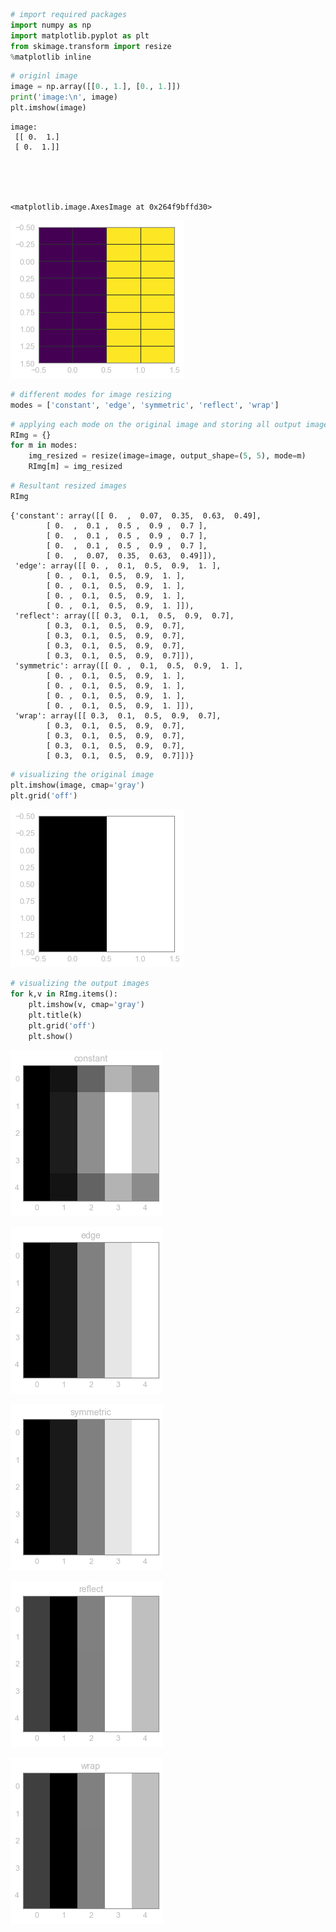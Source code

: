 

```python
# import required packages
import numpy as np
import matplotlib.pyplot as plt
from skimage.transform import resize
%matplotlib inline
```


```python
# originl image
image = np.array([[0., 1.], [0., 1.]])
print('image:\n', image)
plt.imshow(image)
```

    image:
     [[ 0.  1.]
     [ 0.  1.]]
    




    <matplotlib.image.AxesImage at 0x264f9bffd30>




![png](output_1_2.png)



```python
# different modes for image resizing
modes = ['constant', 'edge', 'symmetric', 'reflect', 'wrap']
```


```python
# applying each mode on the original image and storing all output images into a dictionary, key as mode and value as output image
RImg = {}
for m in modes:
    img_resized = resize(image=image, output_shape=(5, 5), mode=m)
    RImg[m] = img_resized
```


```python
# Resultant resized images
RImg
```




    {'constant': array([[ 0.  ,  0.07,  0.35,  0.63,  0.49],
            [ 0.  ,  0.1 ,  0.5 ,  0.9 ,  0.7 ],
            [ 0.  ,  0.1 ,  0.5 ,  0.9 ,  0.7 ],
            [ 0.  ,  0.1 ,  0.5 ,  0.9 ,  0.7 ],
            [ 0.  ,  0.07,  0.35,  0.63,  0.49]]),
     'edge': array([[ 0. ,  0.1,  0.5,  0.9,  1. ],
            [ 0. ,  0.1,  0.5,  0.9,  1. ],
            [ 0. ,  0.1,  0.5,  0.9,  1. ],
            [ 0. ,  0.1,  0.5,  0.9,  1. ],
            [ 0. ,  0.1,  0.5,  0.9,  1. ]]),
     'reflect': array([[ 0.3,  0.1,  0.5,  0.9,  0.7],
            [ 0.3,  0.1,  0.5,  0.9,  0.7],
            [ 0.3,  0.1,  0.5,  0.9,  0.7],
            [ 0.3,  0.1,  0.5,  0.9,  0.7],
            [ 0.3,  0.1,  0.5,  0.9,  0.7]]),
     'symmetric': array([[ 0. ,  0.1,  0.5,  0.9,  1. ],
            [ 0. ,  0.1,  0.5,  0.9,  1. ],
            [ 0. ,  0.1,  0.5,  0.9,  1. ],
            [ 0. ,  0.1,  0.5,  0.9,  1. ],
            [ 0. ,  0.1,  0.5,  0.9,  1. ]]),
     'wrap': array([[ 0.3,  0.1,  0.5,  0.9,  0.7],
            [ 0.3,  0.1,  0.5,  0.9,  0.7],
            [ 0.3,  0.1,  0.5,  0.9,  0.7],
            [ 0.3,  0.1,  0.5,  0.9,  0.7],
            [ 0.3,  0.1,  0.5,  0.9,  0.7]])}




```python
# visualizing the original image
plt.imshow(image, cmap='gray')
plt.grid('off')
```


![png](output_5_0.png)



```python
# visualizing the output images
for k,v in RImg.items():
    plt.imshow(v, cmap='gray')
    plt.title(k)
    plt.grid('off')
    plt.show()
```


![png](output_6_0.png)



![png](output_6_1.png)



![png](output_6_2.png)



![png](output_6_3.png)



![png](output_6_4.png)


